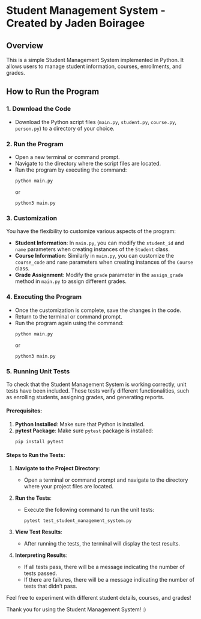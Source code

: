 # Student Management System - Created by Jaden Boiragee

## Overview

This is a simple Student Management System implemented in Python. It allows users to manage student information, courses, enrollments, and grades.

## How to Run the Program

### 1. Download the Code

- Download the Python script files (`main.py`, `student.py`, `course.py`, `person.py`) to a directory of your choice.

### 2. Run the Program

- Open a new terminal or command prompt.
- Navigate to the directory where the script files are located.
- Run the program by executing the command: 
    ```
    python main.py
    ```
    or 
    ```
    python3 main.py
    ```

### 3. Customization

You have the flexibility to customize various aspects of the program:

- **Student Information**: In `main.py`, you can modify the `student_id` and `name` parameters when creating instances of the `Student` class.
- **Course Information**: Similarly in `main.py`, you can customize the `course_code` and `name` parameters when creating instances of the `Course` class.
- **Grade Assignment**: Modify the `grade` parameter in the `assign_grade` method in `main.py` to assign different grades.

### 4. Executing the Program

- Once the customization is complete, save the changes in the code.
- Return to the terminal or command prompt.
- Run the program again using the command: 
    ```
    python main.py
    ```
    or 
    ```
    python3 main.py
    ```

### 5. Running Unit Tests

To check that the Student Management System is working correctly, unit tests have been included. These tests verify different functionalities, such as enrolling students, assigning grades, and generating reports.

#### Prerequisites:

1. **Python Installed**: Make sure that Python is installed.
2. **pytest Package**: Make sure `pytest` package is installed: 
    ```
    pip install pytest
    ```

#### Steps to Run the Tests:

1. **Navigate to the Project Directory**:
   - Open a terminal or command prompt and navigate to the directory where your project files are located.

2. **Run the Tests**:
   - Execute the following command to run the unit tests:
     ```
     pytest test_student_management_system.py
     ```

3. **View Test Results**:
   - After running the tests, the terminal will display the test results.

4. **Interpreting Results**:
   - If all tests pass, there will be a message indicating the number of tests passed.
   - If there are failures, there will be a message indicating the number of tests that didn’t pass.

Feel free to experiment with different student details, courses, and grades!

Thank you for using the Student Management System! :)



